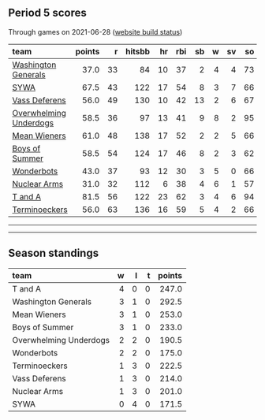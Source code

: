 

## Period 5 scores

Through games on 2021-06-28 ([website build status](https://github.com/brian-bot/pl-site/actions))


|team                                              | points|  r| hitsbb| hr| rbi| sb|  w| sv| so|   era|  whip|
|:-------------------------------------------------|------:|--:|------:|--:|---:|--:|--:|--:|--:|-----:|-----:|
|[Washington Generals](./washingtongenerals)       |   37.0| 33|     84| 10|  37|  2|  4|  4| 73| 3.429| 1.143|
|[SYWA](./sywa)                                    |   67.5| 43|    122| 17|  54|  8|  3|  7| 66| 2.198| 1.047|
|[Vass Deferens](./vassdeferens)                   |   56.0| 49|    130| 10|  42| 13|  2|  6| 67| 3.296| 1.366|
|[Overwhelming Underdogs](./overwhelmingunderdogs) |   58.5| 36|     97| 13|  41|  9|  8|  2| 95| 2.951| 1.154|
|[Mean Wieners](./meanwieners)                     |   61.0| 48|    138| 17|  52|  2|  2|  5| 66| 2.981| 0.994|
|[Boys of Summer](./boysofsummer)                  |   58.5| 54|    124| 17|  46|  8|  2|  3| 62| 2.983| 0.994|
|[Wonderbots](./wonderbots)                        |   43.0| 37|     93| 12|  30|  3|  5|  0| 66| 2.319| 1.031|
|[Nuclear Arms](./nucleararms)                     |   31.0| 32|    112|  6|  38|  4|  6|  1| 57| 3.857| 1.317|
|[T and A](./tanda)                                |   81.5| 56|    122| 23|  62|  3|  4|  6| 94| 2.069| 0.943|
|[Terminoeckers](./terminoeckers)                  |   56.0| 63|    136| 16|  59|  5|  4|  2| 66| 5.289| 1.407|

* * *
* * *

## Season standings


|team                   |  w|  l|  t| points|
|:----------------------|--:|--:|--:|------:|
|T and A                |  4|  0|  0|  247.0|
|Washington Generals    |  3|  1|  0|  292.5|
|Mean Wieners           |  3|  1|  0|  253.0|
|Boys of Summer         |  3|  1|  0|  233.0|
|Overwhelming Underdogs |  2|  2|  0|  190.5|
|Wonderbots             |  2|  2|  0|  175.0|
|Terminoeckers          |  1|  3|  0|  222.5|
|Vass Deferens          |  1|  3|  0|  214.0|
|Nuclear Arms           |  1|  3|  0|  201.0|
|SYWA                   |  0|  4|  0|  171.5|



